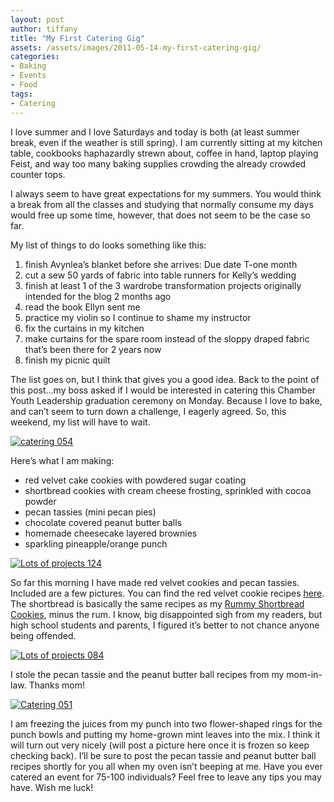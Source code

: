 ```yaml
---
layout: post
author: tiffany
title: "My First Catering Gig"
assets: /assets/images/2011-05-14-my-first-catering-gig/
categories: 
- Baking
- Events
- Food
tags: 
- Catering
---
```


I love summer and I love Saturdays and today is both (at least summer break, even if the weather is still spring). I am currently sitting at my kitchen table, cookbooks haphazardly strewn about, coffee in hand, laptop playing Feist, and way too many baking supplies crowding the already crowded counter tops.

I always seem to have great expectations for my summers. You would think a break from all the classes and studying that normally consume my days would free up some time, however, that does not seem to be the case so far.

My list of things to do looks something like this:

1.  finish Avynlea’s blanket before she arrives: Due date T-one month
2.  cut a sew 50 yards of fabric into table runners for Kelly’s wedding
3.  finish at least 1 of the 3 wardrobe transformation projects originally intended for the blog 2 months ago
4.  read the book Ellyn sent me
5.  practice my violin so I continue to shame my instructor
6.  fix the curtains in my kitchen
7.  make curtains for the spare room instead of the sloppy draped fabric that’s been there for 2 years now
8.  finish my picnic quilt

The list goes on, but I think that gives you a good idea. Back to the point of this post…my boss asked if I would be interested in catering this Chamber Youth Leadership graduation ceremony on Monday. Because I love to bake, and can’t seem to turn down a challenge, I eagerly agreed. So, this weekend, my list will have to wait.

[![](jekyll_uploads/2011/05/catering-054-575x431.jpg "catering 054")](http://www.sweetpeonies.com/2011/05/my-first-catering-gig/catering-054/)

Here’s what I am making:

*   red velvet cake cookies with powdered sugar coating
*   shortbread cookies with cream cheese frosting, sprinkled with cocoa powder
*   pecan tassies (mini pecan pies)
*   chocolate covered peanut butter balls
*   homemade cheesecake layered brownies
*   sparkling pineapple/orange punch

[![](jekyll_uploads/2011/05/Lots-of-projects-1241-575x431.jpg "Lots of projects 124")](http://www.sweetpeonies.com/2011/05/my-first-catering-gig/lots-of-projects-124-2/)

So far this morning I have made red velvet cookies and pecan tassies. Included are a few pictures. You can find the red velvet cookie recipes [here](http://www.bakerella.com/easy-and-easier-valentine-treats/). The shortbread is basically the same recipes as my [Rummy Shortbread Cookies](http://www.sweetpeonies.com/2011/02/rummy-shortbread-cookies/ "Rummy Shortbread Cookies"), minus the rum. I know, big disappointed sigh from my readers, but high school students and parents, I figured it’s better to not chance anyone being offended.

[![](jekyll_uploads/2011/05/Lots-of-projects-084-575x431.jpg "Lots of projects 084")](http://www.sweetpeonies.com/2011/05/my-first-catering-gig/lots-of-projects-084/)

I stole the pecan tassie and the peanut butter ball recipes from my mom-in-law. Thanks mom!

[![](jekyll_uploads/2011/05/Catering-0511-575x431.jpg "Catering 051")](http://www.sweetpeonies.com/2011/05/my-first-catering-gig/catering-051-2/)

I am freezing the juices from my punch into two flower-shaped rings for the punch bowls and putting my home-grown mint leaves into the mix. I think it will turn out very nicely (will post a picture here once it is frozen so keep checking back). I’ll be sure to post the pecan tassie and peanut butter ball recipes shortly for you all when my oven isn’t beeping at me. Have you ever catered an event for 75-100 individuals? Feel free to leave any tips you may have. Wish me luck!